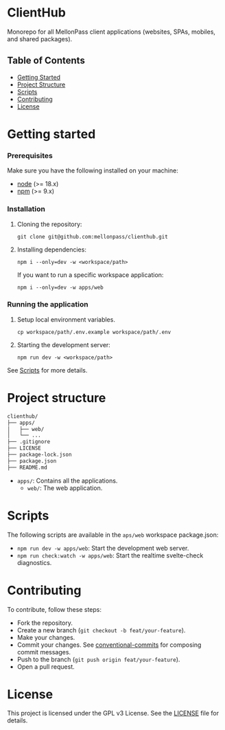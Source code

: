 # ClientHub

Monorepo for all MellonPass client applications (websites, SPAs, mobiles, and shared packages).

## Table of Contents

- [Getting Started](#getting-started)
- [Project Structure](#project-structure)
- [Scripts](#scripts)
- [Contributing](#contributing)
- [License](#license)

# Getting started

### Prerequisites

Make sure you have the following installed on your machine:

- [node](https://nodejs.org/) (>= 18.x)
- [npm](https://www.npmjs.com/) (>= 9.x)

### Installation

1. Cloning the repository:

    ```
    git clone git@github.com:mellonpass/clienthub.git
    ```

1. Installing dependencies:

    ```
    npm i --only=dev -w <workspace/path>
    ```

    If you want to run a specific workspace application:

    ```
    npm i --only=dev -w apps/web
    ```

### Running the application

1. Setup local environment variables.

    ```
    cp workspace/path/.env.example workspace/path/.env
    ```

1. Starting the development server:

    ```
    npm run dev -w <workspace/path>
    ```

See [Scripts](#scripts) for more details.

# Project structure

```sh
clienthub/
├── apps/
│   ├── web/
│   └── ...
├── .gitignore
├── LICENSE
├── package-lock.json
├── package.json
├── README.md
```

- `apps/`: Contains all the applications.
    - `web/`: The web application.

# Scripts

The following scripts are available in the `aps/web` workspace package.json:

- `npm run dev -w apps/web`: Start the development web server.
- `npm run check:watch -w apps/web`: Start the realtime svelte-check diagnostics.

# Contributing

To contribute, follow these steps:

- Fork the repository.
- Create a new branch (`git checkout -b feat/your-feature`).
- Make your changes.
- Commit your changes. See [conventional-commits](https://gist.github.com/roelzkie15/3fe7635c542aee64c568535eb8ea25d3) for composing commit messages.
- Push to the branch (`git push origin feat/your-feature`).
- Open a pull request.

# License

This project is licensed under the GPL v3 License. See the [LICENSE](/LICENSE) file for details.
